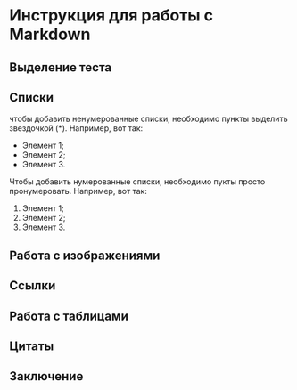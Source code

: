 # Инструкция для работы с Markdown

## Выделение теста

## Списки

чтобы добавить ненумерованные списки, необходимо пункты выделить звездочкой (*). Например, вот так:
* Элемент 1;
* Элемент 2;
* Элемент 3.

Чтобы добавить нумерованные списки, необходимо пукты просто пронумеровать. Например, вот так:
1. Элемент 1;
2. Элемент 2;
3. Элемент 3.

## Работа с изображениями

## Ссылки

## Работа с таблицами

## Цитаты

## Заключение